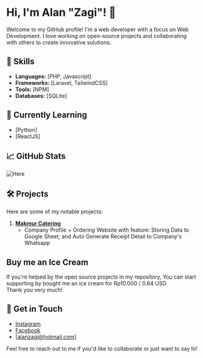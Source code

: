 # Hi, I'm Alan "Zagi"! 👋

Welcome to my GitHub profile! I'm a web developer with a focus on Web Development. I love working on open-source projects and collaborating with others to create innovative solutions.

## 🔧 Skills
- **Languages:** [PHP, Javascript]
- **Frameworks:** [Laravel, TailwindCSS]
- **Tools:** [NPM]
- **Databases:** [SQLite]

## 🌱 Currently Learning
- [Python]
- [ReactJS]

## 📈 GitHub Stats
![Here](https://github-readme-stats.vercel.app/api?username=alanzagi&show_icons=true&theme=radical)

## 🛠️ Projects
Here are some of my notable projects:

1. **[Makmur Catering](https://github.com/alanzagi/makmurcatering/)**
   - Company Profile + Ordering Website with feature: Storing Data to Google Sheet; and Auto Generate Receipt Detail to Company's Whatsapp
  
## Buy me an Ice Cream
If you're helped by the open source projects in my repository, You can start supporting by bought me an ice cream for Rp10.000 / 0.64 USD  
Thank you very much!

## 💬 Get in Touch
- [Instagram](https://instagram.com/alanzagi)
- [Facebook](https://facebook.com/alanzagi)
- [alanzagi@hotmail.com]

Feel free to reach out to me if you'd like to collaborate or just want to say hi!
